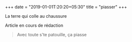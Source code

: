 +++
date = "2019-01-01T:20:20+05:30"
title = "piasser"
+++

La terre qui colle au chaussure
<!--more-->
Article en cours de rédaction

> Avec toute s'te patouille, ça piasse
